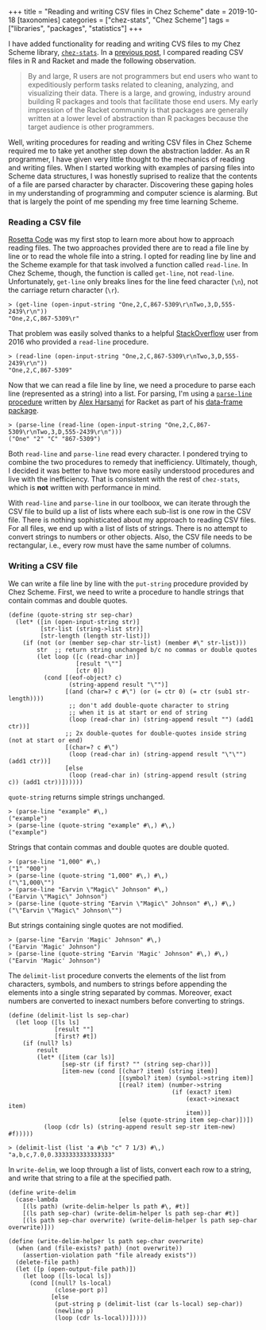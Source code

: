 +++
title = "Reading and writing CSV files in Chez Scheme"
date = 2019-10-18
[taxonomies]
categories = ["chez-stats", "Chez Scheme"]
tags = ["libraries", "packages", "statistics"]
+++

I have added functionality for reading and writing CVS files to my Chez Scheme library, [`chez-stats`](https://github.com/hinkelman/chez-stats). In a [previous post](/post/reading-csv-files-in-r-and-racket/), I compared reading CSV files in R and Racket and made the following observation.

<!-- more -->

> By and large, R users are not programmers but end users who want to expeditiously perform tasks related to cleaning, analyzing, and visualizing their data. There is a large, and growing, industry around building R packages and tools that facilitate those end users. My early impression of the Racket community is that packages are generally written at a lower level of abstraction than R packages because the target audience is other programmers.

Well, writing procedures for reading and writing CSV files in Chez Scheme required me to take yet another step down the abstraction ladder. As an R programmer, I have given very little thought to the mechanics of reading and writing files. When I started working with examples of parsing files into Scheme data structures, I was honestly suprised to realize that the contents of a file are parsed character by character. Discovering these gaping holes in my understanding of programming and computer science is alarming. But that is largely the point of me spending my free time learning Scheme. 

### Reading a CSV file

[Rosetta Code](http://rosettacode.org/wiki/Category:Programming_Tasks) was my first stop to learn more about how to approach reading files. The two approaches provided there are to read a file line by line or to read the whole file into a string. I opted for reading line by line and the Scheme example for that task involved a function called `read-line`. In Chez Scheme, though, the function is called `get-line`, not `read-line`. Unfortunately, `get-line` only breaks lines for the line feed character (`\n`), not the carriage return character (`\r`).

```
> (get-line (open-input-string "One,2,C,867-5309\r\nTwo,3,D,555-2439\r\n"))
"One,2,C,867-5309\r"
```

That problem was easily solved thanks to a helpful [StackOverflow](https://stackoverflow.com/questions/37858083/how-to-read-a-line-of-input-in-chez-scheme) user from 2016 who provided a `read-line` procedure.

```
> (read-line (open-input-string "One,2,C,867-5309\r\nTwo,3,D,555-2439\r\n"))
"One,2,C,867-5309"
```

Now that we can read a file line by line, we need a procedure to parse each line (represented as a string) into a list. For parsing, I'm using a [`parse-line` procedure](https://github.com/alex-hhh/data-frame/blob/master/private/csv.rkt) written by [Alex Harsanyi](https://alex-hhh.github.io/About.html) for Racket as part of his [data-frame package](https://docs.racket-lang.org/data-frame/index.html). 

```
> (parse-line (read-line (open-input-string "One,2,C,867-5309\r\nTwo,3,D,555-2439\r\n")))
("One" "2" "C" "867-5309")
```

Both `read-line` and `parse-line` read every character. I pondered trying to combine the two procedures to remedy that inefficiency. Ultimately, though, I decided it was better to have two more easily understood procedures and live with the inefficiency. That is consistent with the rest of `chez-stats`, which is **not** written with performance in mind.

With `read-line` and `parse-line` in our toolboox, we can iterate through the CSV file to build up a list of lists where each sub-list is one row in the CSV file. There is nothing sophisticated about my approach to reading CSV files. For all files, we end up with a list of lists of strings. There is no attempt to convert strings to numbers or other objects. Also, the CSV file needs to be rectangular, i.e., every row must have the same number of columns. 

### Writing a CSV file

We can write a file line by line with the `put-string` procedure provided by Chez Scheme. First, we need to write a procedure to handle strings that contain commas and double quotes.

```
(define (quote-string str sep-char)
  (let* ([in (open-input-string str)]
         [str-list (string->list str)]
         [str-length (length str-list)])
    (if (not (or (member sep-char str-list) (member #\" str-list)))
        str  ;; return string unchanged b/c no commas or double quotes
        (let loop ([c (read-char in)]
                   [result "\""]
                   [ctr 0])
          (cond [(eof-object? c)
                 (string-append result "\"")]
                [(and (char=? c #\") (or (= ctr 0) (= ctr (sub1 str-length))))
                 ;; don't add double-quote character to string
                 ;; when it is at start or end of string
                 (loop (read-char in) (string-append result "") (add1 ctr))]
                ;; 2x double-quotes for double-quotes inside string (not at start or end)
                [(char=? c #\")
                 (loop (read-char in) (string-append result "\"\"") (add1 ctr))]
                [else
                 (loop (read-char in) (string-append result (string c)) (add1 ctr))])))))
```

`quote-string` returns simple strings unchanged.

```
> (parse-line "example" #\,)
("example")
> (parse-line (quote-string "example" #\,) #\,)
("example")
```

Strings that contain commas and double quotes are double quoted.

```
> (parse-line "1,000" #\,)
("1" "000")
> (parse-line (quote-string "1,000" #\,) #\,)
("\"1,000\"")
> (parse-line "Earvin \"Magic\" Johnson" #\,)
("Earvin \"Magic\" Johnson")
> (parse-line (quote-string "Earvin \"Magic\" Johnson" #\,) #\,)
("\"Earvin \"Magic\" Johnson\"")
```

But strings containing single quotes are not modified.

```
> (parse-line "Earvin 'Magic' Johnson" #\,)
("Earvin 'Magic' Johnson")
> (parse-line (quote-string "Earvin 'Magic' Johnson" #\,) #\,)
("Earvin 'Magic' Johnson")
```

The `delimit-list` procedure converts the elements of the list from characters, symbols, and numbers to strings before appending the elements into a single string separated by commas. Moreover, exact numbers are converted to inexact numbers before converting to strings.

```
(define (delimit-list ls sep-char)
  (let loop ([ls ls]
             [result ""]
             [first? #t])
    (if (null? ls)
        result
        (let* ([item (car ls)]
               [sep-str (if first? "" (string sep-char))]
               [item-new (cond [(char? item) (string item)]
                               [(symbol? item) (symbol->string item)]
                               [(real? item) (number->string
                                              (if (exact? item)
                                                  (exact->inexact item)
                                                  item))]
                               [else (quote-string item sep-char)])])
          (loop (cdr ls) (string-append result sep-str item-new) #f)))))
```

```
> (delimit-list (list 'a #\b "c" 7 1/3) #\,)
"a,b,c,7.0,0.3333333333333333"
```

In `write-delim`, we loop through a list of lists, convert each row to a string, and write that string to a file at the specified path. 

```
(define write-delim
  (case-lambda
    [(ls path) (write-delim-helper ls path #\, #t)]
    [(ls path sep-char) (write-delim-helper ls path sep-char #t)]
    [(ls path sep-char overwrite) (write-delim-helper ls path sep-char overwrite)]))

(define (write-delim-helper ls path sep-char overwrite)
  (when (and (file-exists? path) (not overwrite))
    (assertion-violation path "file already exists"))
  (delete-file path)
  (let ([p (open-output-file path)])
    (let loop ([ls-local ls])
      (cond [(null? ls-local)
             (close-port p)]
            [else
             (put-string p (delimit-list (car ls-local) sep-char))
             (newline p)
             (loop (cdr ls-local))]))))
```


